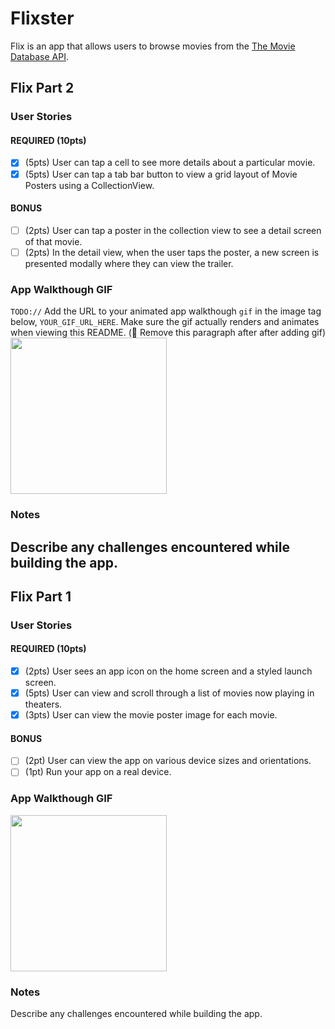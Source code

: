 # Flixster
Flix is an app that allows users to browse movies from the [The Movie Database API](http://docs.themoviedb.apiary.io/#).
## Flix Part 2
### User Stories
#### REQUIRED (10pts)
- [X] (5pts) User can tap a cell to see more details about a particular movie.
- [X] (5pts) User can tap a tab bar button to view a grid layout of Movie Posters using a CollectionView.
#### BONUS
- [ ] (2pts) User can tap a poster in the collection view to see a detail screen of that movie.
- [ ] (2pts) In the detail view, when the user taps the poster, a new screen is presented modally where they can view the trailer.
### App Walkthough GIF
`TODO://` Add the URL to your animated app walkthough `gif` in the image tag below, `YOUR_GIF_URL_HERE`. Make sure the gif actually renders and animates when viewing this README. (🚫 Remove this paragraph after after adding gif)
<img src="http://g.recordit.co/AKcDLRBwDX.gif" width=250><br>
### Notes
Describe any challenges encountered while building the app.
---
## Flix Part 1
### User Stories
#### REQUIRED (10pts)
- [x] (2pts) User sees an app icon on the home screen and a styled launch screen.
- [x] (5pts) User can view and scroll through a list of movies now playing in theaters.
- [x] (3pts) User can view the movie poster image for each movie.
#### BONUS
- [ ] (2pt) User can view the app on various device sizes and orientations.
- [ ] (1pt) Run your app on a real device.
### App Walkthough GIF
<img src="http://g.recordit.co/sAACl1pTpL.gif" width=250><br>
### Notes
Describe any challenges encountered while building the app.

